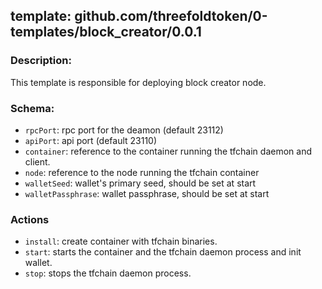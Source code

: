 ## template: github.com/threefoldtoken/0-templates/block_creator/0.0.1

### Description:
This template is responsible for deploying block creator node.

### Schema:

- `rpcPort`: rpc port for the deamon (default 23112)
- `apiPort`: api port (default 23110)
- `container`: reference to the container running the tfchain daemon and client.
- `node`: reference to the node running the tfchain container
- `walletSeed`: wallet's primary seed, should be set at start
- `walletPassphrase`: wallet passphrase, should be set at start


### Actions
- `install`: create container with tfchain binaries.
- `start`: starts the container and the tfchain daemon process and init wallet.
- `stop`: stops the tfchain daemon process.
